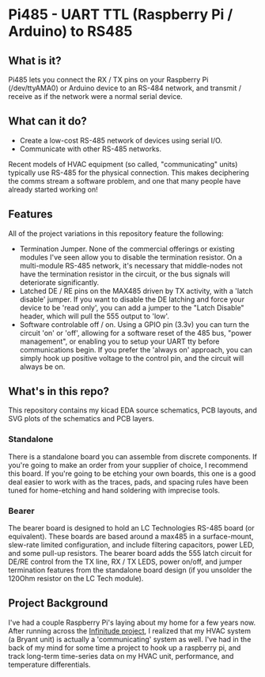 # Pi485 - UART TTL (Raspberry Pi / Arduino) to RS485
## What is it?
Pi485 lets you connect the RX / TX pins on your Raspberry Pi (/dev/ttyAMA0) or Arduino device to an RS-484 network, 
and transmit / receive as if the network were a normal serial device. 

## What can it do?
* Create a low-cost RS-485 network of devices using serial I/O.
* Communicate with other RS-485 networks.

Recent models of HVAC equipment (so called, "communicating" units) typically use RS-485 for the physical connection.
This makes deciphering the comms stream a software problem, and one that many people have already started working on!

## Features
All of the project variations in this repository feature the following:

* Termination Jumper. None of the commercial offerings or existing modules I've seen allow you to disable the termination resistor. On a 
multi-module RS-485 network, it's necessary that middle-nodes not have the termination resistor in the circuit, or the bus signals will 
deteriorate significantly.
* Latched DE / RE pins on the MAX485 driven by TX activity, with a 'latch disable' jumper. If you want to disable the DE latching and 
force your device to be 'read only', you can add a jumper to the "Latch Disable" header, which will pull the 555 output to 'low'.
* Software controlable off / on. Using a GPIO pin (3.3v) you can turn the circuit 'on' or 'off', allowing for a software reset of the 485
bus, "power management", or enabling you to setup your UART tty before communications begin. If you prefer the 'always on' approach, 
you can simply hook up positive voltage to the control pin, and the circuit will always be on.

## What's in this repo?
This repository contains my kicad EDA source schematics, PCB layouts, and SVG plots of the schematics and PCB layers.

### Standalone
There is a standalone board you can assemble from discrete components. If you're going to make an order from your supplier of choice, I 
recommend this board. If you're going to be etching your own boards, this one is a good deal easier to work with as the traces, pads, and 
spacing rules have been tuned for home-etching and hand soldering with imprecise tools.

### Bearer
The bearer board is designed to hold an LC Technologies RS-485 board (or equivalent).
These boards are based around a max485 in a surface-mount, slew-rate limited configuration, and include filtering capacitors, power LED, and
some pull-up resistors. The bearer board adds the 555 latch circuit for DE/RE control from the TX line, RX / TX LEDS, power on/off, and 
jumper termination features from the standalone board design (if you unsolder the 120Ohm resistor on the LC Tech module).

## Project Background
I've had a couple Raspberry Pi's laying about my home for a few years now. After running across the 
[Infinitude project](https://github.com/nebulous/infinitude), I realized that my 
HVAC system (a Bryant unit) is actually a 'communicating' system as well. I've had in the back of my mind for some time a project to hook up
a raspberry pi, and track long-term time-series data on my HVAC unit, performance, and temperature differentials.






